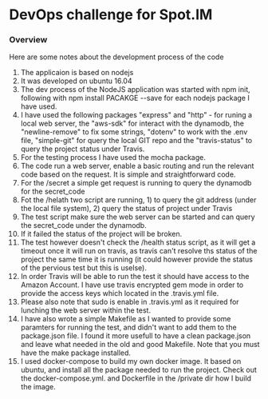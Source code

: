 # DevOps challenge for Spot.IM

### Overview

Here are some notes about the development process of the code

1. The applicaion is based on nodejs
2. It was developed on ubuntu 16.04
3. The dev process of the NodeJS application was started with npm init, following with npm install PACAKGE --save for each nodejs package I have used.
4. I have used the following packages "express" and "http" - for runing a local web server, the "aws-sdk" for interact with the dynamodb, the "newline-remove" to fix some strings, "dotenv" to work with the .env file, "simple-git" for query the local GIT repo and the "travis-status" to query the project status under Travis.
5. For the testing process I have used the mocha package.
6. The code run a web server, enable a basic routing and run the relevant code based on the request. It is simple and straightforward code.
7. For the /secret a simple get request is running to query the dynamodb for the secret_code
8. Fot the /helath two script are running, 1) to query the git address (under the local file system), 2) query the status of project under Travis
9. The test script make sure the web server can be started and can query the secret_code under the dynamodb.
10. If it failed the status of the project will be broken.
11. The test however doesn't check the /health status script, as it will get a timeout once it will run on travis, as travis can't resolve ths status of the project the same time it is running (it could however provide the status of the pervious test but this is uselse).
12. In order Travis will be able to run the test it should have access to the Amazon Account. I have use travis encrypted gem mode in order to provide the access keys which located in the .travis.yml file.
13. Please also note that sudo is enable in .travis.yml as it required for lunching the web server within the test.
14. I have also wrote a simple Makefile as I wanted to provide some paramters for running the test, and didn't want to add them to the package.json file. I found it more usefull to have a clean package.json and leave what needed in the old and good Makefile. Note that you must have the make package installed.
15. I used  docker-compose to build my own docker image. It based on ubuntu, and install all the package needed to run the project. Check out the docker-compose.yml. and Dockerfile in the /private dir how I build the image.
 
